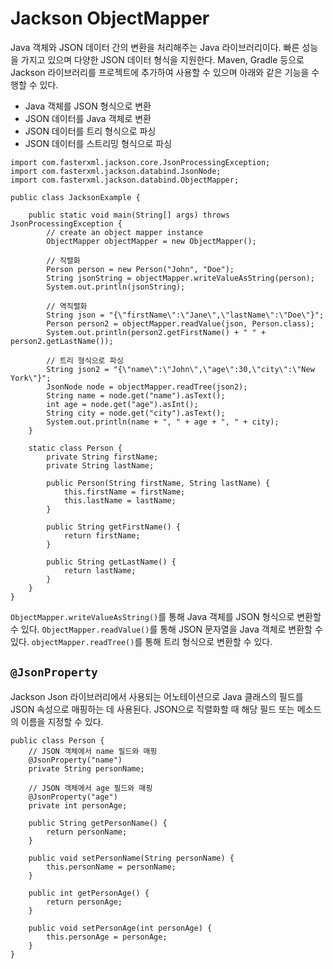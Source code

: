 # Jackson ObjectMapper
Java 객체와 JSON 데이터 간의 변환을 처리해주는 Java 라이브러리이다. 빠른 성능을 가지고 있으며 다양한 JSON 데이터 형식을 지원한다. Maven, Gradle 등으로 Jackson 라이브러리를 프로젝트에 추가하여 사용할 수 있으며 아래와 같은 기능을 수행할 수 있다.

- Java 객체를 JSON 형식으로 변환
- JSON 데이터를 Java 객체로 변환
- JSON 데이터를 트리 형식으로 파싱
- JSON 데이터를 스트리밍 형식으로 파싱

```
import com.fasterxml.jackson.core.JsonProcessingException;
import com.fasterxml.jackson.databind.JsonNode;
import com.fasterxml.jackson.databind.ObjectMapper;

public class JacksonExample {

    public static void main(String[] args) throws JsonProcessingException {
        // create an object mapper instance
        ObjectMapper objectMapper = new ObjectMapper();

        // 직렬화
        Person person = new Person("John", "Doe");
        String jsonString = objectMapper.writeValueAsString(person);
        System.out.println(jsonString);

        // 역직렬화
        String json = "{\"firstName\":\"Jane\",\"lastName\":\"Doe\"}";
        Person person2 = objectMapper.readValue(json, Person.class);
        System.out.println(person2.getFirstName() + " " + person2.getLastName());

        // 트리 형식으로 파싱
        String json2 = "{\"name\":\"John\",\"age\":30,\"city\":\"New York\"}";
        JsonNode node = objectMapper.readTree(json2);
        String name = node.get("name").asText();
        int age = node.get("age").asInt();
        String city = node.get("city").asText();
        System.out.println(name + ", " + age + ", " + city);
    }

    static class Person {
        private String firstName;
        private String lastName;

        public Person(String firstName, String lastName) {
            this.firstName = firstName;
            this.lastName = lastName;
        }

        public String getFirstName() {
            return firstName;
        }

        public String getLastName() {
            return lastName;
        }
    }
}

```
`ObjectMapper.writeValueAsString()`를 통해 Java 객체를 JSON 형식으로 변환할 수 있다.
`ObjectMapper.readValue()`를 통해 JSON 문자열을 Java 객체로 변환할 수 있다.
`objectMapper.readTree()`를 통해 트리 형식으로 변환할 수 있다.

## `@JsonProperty`
Jackson Json 라이브러리에서 사용되는 어노테이션으로 Java 클래스의 필드를 JSON 속성으로 매핑하는 데 사용된다.
JSON으로 직렬화할 때 해당 필드 또는 메소드의 이름을 지정할 수 있다.
```
public class Person {
    // JSON 객체에서 name 필드와 매핑
    @JsonProperty("name")
    private String personName;

    // JSON 객체에서 age 필드와 매핑
    @JsonProperty("age")
    private int personAge;
    
    public String getPersonName() {
        return personName;
    }
    
    public void setPersonName(String personName) {
        this.personName = personName;
    }
    
    public int getPersonAge() {
        return personAge;
    }
    
    public void setPersonAge(int personAge) {
        this.personAge = personAge;
    }
}

```
